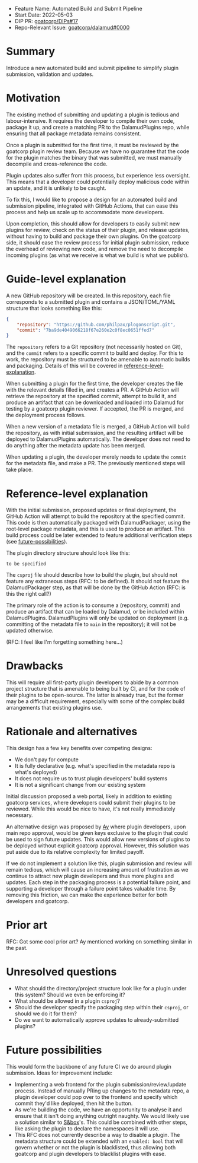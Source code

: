 - Feature Name: Automated Build and Submit Pipeline
- Start Date: 2022-05-03
- DIP PR: [goatcorp/DIPs#17](https://github.com/goatcorp/DIPs/pull/17)
- Repo-Relevant Issue: [goatcorp/dalamud#0000](https://github.com/goatcorp/dalamud/issues/0000)

# Summary

[summary]: #summary

Introduce a new automated build and submit pipeline to simplify plugin submission, validation and updates.

# Motivation

[motivation]: #motivation

The existing method of submitting and updating a plugin is tedious and labour-intensive. It requires the developer to compile their own code, package it up, and create a matching PR to the DalamudPlugins repo, while ensuring that all package metadata remains consistent.

Once a plugin is submitted for the first time, it must be reviewed by the goatcorp plugin review team. Because we have no guarantee that the code for the plugin matches the binary that was submitted, we must manually decompile and cross-reference the code.

Plugin updates also suffer from this process, but experience less oversight. This means that a developer could potentially deploy malicious code within an update, and it is unlikely to be caught.

To fix this, I would like to propose a design for an automated build and submission pipeline, integrated with GitHub Actions, that can ease this process and help us scale up to accommodate more developers.

Upon completion, this should allow for developers to easily submit new plugins for review, check on the status of their plugin, and release updates, without having to build and package their own plugins. On the goatcorp side, it should ease the review process for initial plugin submission, reduce the overhead of reviewing new code, and remove the need to decompile incoming plugins (as what we receive is what we build is what we publish).

# Guide-level explanation

[guide-level-explanation]: #guide-level-explanation

A new GitHub repository will be created. In this repository, each file corresponds to a submitted plugin and contains a JSON/TOML/YAML structure that looks something like this:

```json
{
    "repository": "https://github.com/philpax/plogonscript.git",
    "commit": "7ba9de4049066218f67e260e2c0f8ec0651ffed7"
}
```

The `repository` refers to a Git repository (not necessarily hosted on Git), and the `commit` refers to a specific commit to build and deploy. For this to work, the repository must be structured to be amenable to automatic builds and packaging. Details of this will be covered in [reference-level-explanation].

When submitting a plugin for the first time, the developer creates the file with the relevant details filled in, and creates a PR. A GitHub Action will retrieve the repository at the specified commit, attempt to build it, and produce an artifact that can be downloaded and loaded into Dalamud for testing by a goatcorp plugin reviewer. If accepted, the PR is merged, and the deployment process follows.

When a new version of a metadata file is merged, a GitHub Action will build the repository, as with initial submission, and the resulting artifact will be deployed to DalamudPlugins automatically. The developer does not need to do anything after the metadata update has been merged.

When updating a plugin, the developer merely needs to update the `commit` for the metadata file, and make a PR. The previously mentioned steps will take place.

# Reference-level explanation

[reference-level-explanation]: #reference-level-explanation

With the initial submission, proposed updates or final deployment, the GitHub Action will attempt to build the repository at the specified commit. This code is then automatically packaged with DalamudPackager, using the root-level package metadata, and this is used to produce an artifact. This build process could be later extended to feature additional verification steps (see [future-possibilities]).

The plugin directory structure should look like this:

```
to be specified
```

The `csproj` file should describe how to build the plugin, but should not feature any extraneous steps (RFC: to be defined). It should not feature the DalamudPackager step, as that will be done by the GitHub Action (RFC: is this the right call?)

The primary role of the action is to consume a (repository, commit) and produce an artifact that can be loaded by Dalamud, or be included within DalamudPlugins. DalamudPlugins will only be updated on deployment (e.g. committing of the metadata file to `main` in the repository); it will not be updated otherwise.

(RFC: I feel like I'm forgetting something here...)

# Drawbacks

[drawbacks]: #drawbacks

This will require all first-party plugin developers to abide by a common project structure that is amenable to being built by CI, and for the code of their plugins to be open-source. The latter is already true, but the former may be a difficult requirement, especially with some of the complex build arrangements that existing plugins use.

# Rationale and alternatives

[rationale-and-alternatives]: #rationale-and-alternatives

This design has a few key benefits over competing designs:

- We don't pay for compute
- It is fully declarative (e.g. what's specified in the metadata repo is what's deployed)
- It does not require us to trust plugin developers' build systems
- It is not a significant change from our existing system

Initial discussion proposed a web portal, likely in addition to existing goatcorp services, where developers could submit their plugins to be reviewed. While this would be nice to have, it's not really immediately necessary.

An alternative design was proposed by [Ay](https://github.com/ayyaruq) where plugin developers, upon main repo approval, would be given keys exclusive to the plugin that could be used to sign future updates. This would allow new versions of plugins to be deployed without explicit goatcorp approval. However, this solution was put aside due to its relative complexity for limited payoff.

If we do not implement a solution like this, plugin submission and review will remain tedious, which will cause an increasing amount of frustration as we continue to attract new plugin developers and thus more plugins and updates. Each step in the packaging process is a potential failure point, and supporting a developer through a failure point takes valuable time. By removing this friction, we can make the experience better for both developers and goatcorp.

# Prior art

[prior-art]: #prior-art

RFC: Got some cool prior art? Ay mentioned working on something similar in the past.

# Unresolved questions

[unresolved-questions]: #unresolved-questions

- What should the directory/project structure look like for a plugin under this system? Should we even be enforcing it?
- What should be allowed in a plugin `csproj`?
- Should the developer specify the packaging step within their `csproj`, or should we do it for them?
- Do we want to automatically approve updates to already-submitted plugins?

# Future possibilities

[future-possibilities]: #future-possibilities

This would form the backbone of any future CI we do around plugin submission. Ideas for improvement include:

- Implementing a web frontend for the plugin submission/review/update process. Instead of manually PRing up changes to the metadata repo, a plugin developer could pop over to the frontend and specify which commit they'd like deployed, then hit the button.
- As we're building the code, we have an opportunity to analyse it and ensure that it isn't doing anything outright naughty. We would likely use a solution similar to [S&box](https://wiki.facepunch.com/sbox/AccessList)'s. This could be combined with other steps, like asking the plugin to declare the namespaces it will use.
- This RFC does not currently describe a way to disable a plugin. The metadata structure could be extended with an `enabled: bool` that will govern whether or not the plugin is blacklisted, thus allowing both goatcorp and plugin developers to blacklist plugins with ease.